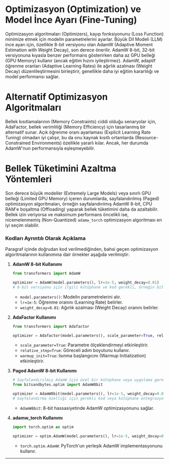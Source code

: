 # Optimizasyon (Optimization) ve Model İnce Ayarı (Fine-Tuning)

Optimizasyon algoritmaları (Optimizers), kayıp fonksiyonunu (Loss Function) minimize etmek için modelin parametrelerini ayarlar. Büyük Dil Modeli (LLM) ince ayarı için, özellikle 8-bit versiyonu olan AdamW (Adaptive Moment Estimation with Weight Decay), son derece önerilir. AdamW 8-bit, 32-bit versiyonuna kıyasla benzer performans gösterirken daha az GPU belleği (GPU Memory) kullanır (ancak eğitim hızını iyileştirmez). AdamW, adaptif öğrenme oranları (Adaptive Learning Rates) ile ağırlık azalması (Weight Decay) düzenlileştirmesini birleştirir, genellikle daha iyi eğitim kararlılığı ve model performansı sağlar. 

# Alternatif Optimizasyon Algoritmaları

Bellek kısıtlamalarının (Memory Constraints) ciddi olduğu senaryolar için, AdaFactor, bellek verimliliği (Memory Efficiency) için tasarlanmış bir alternatif sunar. Açık öğrenme oranı ayarlaması (Explicit Learning Rate Tuning) olmadan iyi çalışır, bu da onu kaynak kısıtlı ortamlarda (Resource-Constrained Environments) özellikle yararlı kılar. Ancak, her durumda AdamW'nun performansıyla eşleşmeyebilir.

# Bellek Tüketimini Azaltma Yöntemleri

Son derece büyük modeller (Extremely Large Models) veya sınırlı GPU belleği (Limited GPU Memory) içeren durumlarda, sayfalandırılmış (Paged) optimizasyon algoritmaları, örneğin sayfalandırılmış AdamW 8-bit, CPU RAM'e boşaltma (Offloading) yaparak bellek tüketimini daha da azaltabilir. Bellek izin veriyorsa ve maksimum performans öncelikli ise, nicemelenmemiş (Non-Quantized) `adamw_torch` optimizasyon algoritması en iyi seçim olabilir.

### Kodları Ayrıntılı Olarak Açıklama

Paragraf içinde doğrudan kod verilmediğinden, bahsi geçen optimizasyon algoritmalarının kullanımına dair örnekler aşağıda verilmiştir:

1. **AdamW 8-bit Kullanımı**
   ```python
   from transformers import AdamW

   optimizer = AdamW(model.parameters(), lr=1e-5, weight_decay=0.01)
   # 8-bit versiyonu için ilgili kütüphane ve kod gerekli, örneğin bitsandbytes kütüphanesi kullanılabilir.
   ```

   - `model.parameters()`: Modelin parametrelerini alır.
   - `lr=1e-5`: Öğrenme oranını (Learning Rate) belirler.
   - `weight_decay=0.01`: Ağırlık azalması (Weight Decay) oranını belirler.

2. **AdaFactor Kullanımı**
   ```python
   from transformers import Adafactor

   optimizer = Adafactor(model.parameters(), scale_parameter=True, relative_step=True, warmup_init=True)
   ```

   - `scale_parameter=True`: Parametre ölçeklendirmeyi etkinleştirir.
   - `relative_step=True`: Göreceli adım boyutunu kullanır.
   - `warmup_init=True`: Isınma başlangıcını (Warmup Initialization) etkinleştirir.

3. **Paged AdamW 8-bit Kullanımı**
   ```python
   # Sayfalandırılmış AdamW için özel bir kütüphane veya uygulama gerekebilir, örneğin:
   from bitsandbytes.optim import AdamW8bit

   optimizer = AdamW8bit(model.parameters(), lr=1e-5, weight_decay=0.01)
   # Sayfalandırma özelliği için gerekli kod veya kütüphane entegrasyonu.
   ```

   - `AdamW8bit`: 8-bit hassasiyetinde AdamW optimizasyonunu sağlar.

4. **adamw_torch Kullanımı**
   ```python
   import torch.optim as optim

   optimizer = optim.AdamW(model.parameters(), lr=1e-5, weight_decay=0.01)
   ```

   - `torch.optim.AdamW`: PyTorch'un yerleşik AdamW implementasyonunu kullanır.

---

